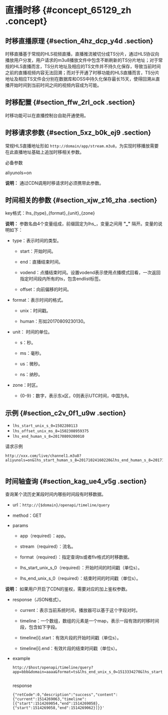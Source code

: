 # 直播时移 {#concept_65129_zh .concept}

## 时移直播原理 {#section_4hz_dcp_y4d .section}

时移直播基于常规的HLS视频直播，直播推流被切分成TS分片，通过HLS协议向播放用户分发，用户请求的m3u8播放文件中包含不断刷新的TS分片地址；对于常规的HLS直播而言，TS分片地址及相应的TS文件并不持久化保存，导致当前时间之前的直播视频内容无法回溯；而对于开通了时移功能的HLS直播而言，TS分片地址及相应TS文件会分别在数据库和OSS中持久化保存最长15天，使得回溯从直播开始时间到当前时间之间的视频内容成为可能。

## 时移配置 {#section_ffw_2rl_ock .section}

时移功能可以在直播控制台自助开通使用。

## 时移请求参数 {#section_5xz_b0k_ej9 .section}

常规HLS直播地址形如 `http://domain/app/stream.m3u8`，为实现时移播放需要在此直播地址基础上追加时移相关参数。

必备参数

aliyunols=on 

**说明：** 通过CDN调用时移请求时必须携带此参数。

## 时间相关的参数 {#section_xjw_z16_zha .section}

key格式：lhs\_\{type\}\_\{format\}\_\{unit\}\_\{zone\}

**说明：** 参数名由4个变量组成，前缀固定为lhs\_，变量之间用 **"\_"** 隔开。变量的说明如下：

-   type：表示时间的类型。

    -   start：开始时间。

    -   end：直播结束时间。

    -   vodend：点播结束时间。设置vodend表示使用点播模式回看，一次返回指定时间段内所有的ts，包含endlist标签。

    -   offset：向前偏移的时间。

-   format：表示时间的格式。

    -   unix：时间戳。

    -   human：形如20170809230130。

-   unit： 时间的单位。

    -   s：秒。

    -   ms：毫秒。

    -   us：微秒。

    -   ns：纳秒。

-   zone：时区。

    -   \{0-9\}：数字，表示东x区，0则表示UTC时间，中国为8。

## 示例 {#section_c2v_0f1_u9w .section}

-   `lhs_start_unix_s_0=1502280113`
-   `lhs_offset_unix_ms_8=1502308959375`
-   `lhs_end_human_s_8=20170809200010`

请求示例

``` {#codeblock_wng_b9s_p43}
http://xxx.com/live/channel1.m3u8?aliyunols=on&lhs_start_human_s_8=20171024160220&lhs_end_human_s_8=20171024160420"
				
```

## 时间轴查询 {#section_kag_ue4_v5g .section}

查询某个流历史某段时间内哪些时间段有时移数据。

-   url：`http://{$domain}/openapi/timeline/query`

-   method：GET

-   params

    -   app（required）：app。

    -   stream（required）：流名。

    -   format（required）：指定查询ts或者flv格式的时移数据。

    -   lhs\_start\_unix\_s\_0（required）：开始时间的时间戳（单位s）。

    -   lhs\_end\_unix\_s\_0（required）：结束时间的时间戳（单位s）。

**说明：** 如果用户开启了CDN的鉴权，需要对应的加上鉴权参数。

-   response（JSON格式）。

    -   current：表示当前系统时间，播放器可以基于这个字段对时。

    -   timeline：一个数组，数组的元素是一个map，表示一段有效的时移时间段，包含如下字段。

    -   timeline\[i\].start：有效片段的开始时间戳（单位s）。

    -   timeline\[i\].end：有效片段的结束时间戳（单位s）。

-   example

    ``` {#codeblock_s4h_6j0_7nz}
    http://$host/openapi/timeline/query?app=bbb&domain=aaaa&format=ts&lhs_end_unix_s_0=1513334270&lhs_start_unix_s_0=1513334255&stream=cc
    					
    ```

    response

    ``` {#codeblock_ysv_7g2_341}
    {"retCode":0,"description":"success","content":{"current":1514269063,"timeline":[{"start":1514269054,"end":1514269058},{"start":1514269058,"end":1514269062}]}}'
    					
    ```


